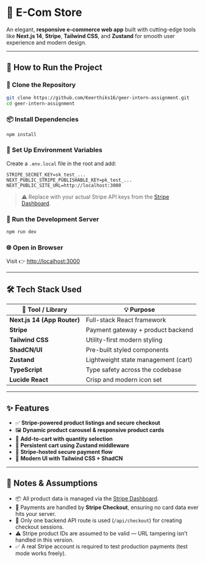 

# 🛒 E-Com Store

An elegant, **responsive e-commerce web app** built with cutting-edge tools like **Next.js 14**, **Stripe**, **Tailwind CSS**, and **Zustand** for smooth user experience and modern design.

---

## 🚀 How to Run the Project

### 🔁 Clone the Repository

```bash
git clone https://github.com/Keerthiks16/geer-intern-assignment.git
cd geer-intern-assignment
```

### 📦 Install Dependencies

```bash
npm install
```

### 🔐 Set Up Environment Variables

Create a `.env.local` file in the root and add:

```env
STRIPE_SECRET_KEY=sk_test_...
NEXT_PUBLIC_STRIPE_PUBLISHABLE_KEY=pk_test_...
NEXT_PUBLIC_SITE_URL=http://localhost:3000
```

> ⚠️ Replace with your actual Stripe API keys from the [Stripe Dashboard](https://dashboard.stripe.com/apikeys).

### 🧪 Run the Development Server

```bash
npm run dev
```

### 🌐 Open in Browser

Visit 👉 [http://localhost:3000](http://localhost:3000)

---

## 🛠 Tech Stack Used

| 🔧 Tool / Library           | 💡 Purpose                          |
| --------------------------- | ----------------------------------- |
| **Next.js 14 (App Router)** | Full-stack React framework          |
| **Stripe**                  | Payment gateway + product backend   |
| **Tailwind CSS**            | Utility-first modern styling        |
| **ShadCN/UI**               | Pre-built styled components         |
| **Zustand**                 | Lightweight state management (cart) |
| **TypeScript**              | Type safety across the codebase     |
| **Lucide React**            | Crisp and modern icon set           |

---

## ✨ Features

- ✅ **Stripe-powered product listings and secure checkout**
- 🖼️ **Dynamic product carousel & responsive product cards**
- 🛒 **Add-to-cart with quantity selection**
- 💾 **Persistent cart using Zustand middleware**
- 🔐 **Stripe-hosted secure payment flow**
- 🎨 **Modern UI with Tailwind CSS + ShadCN**

---

## 📄 Notes & Assumptions

- 📦 All product data is managed via the [Stripe Dashboard](https://dashboard.stripe.com/products).
- 🔐 Payments are handled by **Stripe Checkout**, ensuring no card data ever hits your server.
- 🧩 Only one backend API route is used (`/api/checkout`) for creating checkout sessions.
- ⚠️ Stripe product IDs are assumed to be valid — URL tampering isn’t handled in this version.
- ✅ A real Stripe account is required to test production payments (test mode works freely).

